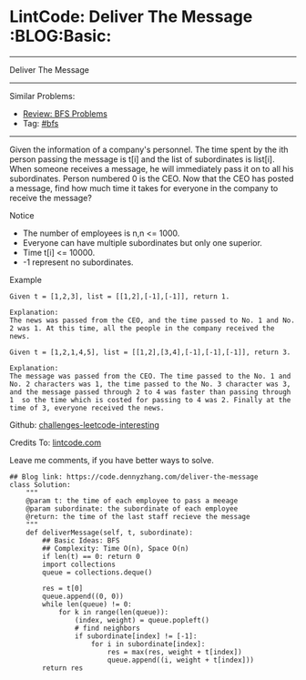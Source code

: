 # LintCode: Deliver The Message     :BLOG:Basic:


---

Deliver The Message  

---

Similar Problems:  
-   [Review: BFS Problems](https://code.dennyzhang.com/review-bfs)
-   Tag: [#bfs](https://code.dennyzhang.com/tag/bfs)

---

Given the information of a company's personnel. The time spent by the ith person passing the message is t[i] and the list of subordinates is list[i]. When someone receives a message, he will immediately pass it on to all his subordinates. Person numbered 0 is the CEO. Now that the CEO has posted a message, find how much time it takes for everyone in the company to receive the message?  

Notice  
-   The number of employees is n,n <= 1000.
-   Everyone can have multiple subordinates but only one superior.
-   Time t[i] <= 10000.
-   -1 represent no subordinates.

Example  

    Given t = [1,2,3], list = [[1,2],[-1],[-1]], return 1.
    
    Explanation:
    The news was passed from the CEO, and the time passed to No. 1 and No. 2 was 1. At this time, all the people in the company received the news.

    Given t = [1,2,1,4,5], list = [[1,2],[3,4],[-1],[-1],[-1]], return 3.
    
    Explanation:
    The message was passed from the CEO. The time passed to the No. 1 and No. 2 characters was 1, the time passed to the No. 3 character was 3, and the message passed through 2 to 4 was faster than passing through 1  so the time which is costed for passing to 4 was 2. Finally at the time of 3, everyone received the news.

Github: [challenges-leetcode-interesting](https://github.com/DennyZhang/challenges-leetcode-interesting/tree/master/deliver-the-message)  

Credits To: [lintcode.com](http://www.lintcode.com/en/problem/deliver-the-message/)  

Leave me comments, if you have better ways to solve.  

    ## Blog link: https://code.dennyzhang.com/deliver-the-message
    class Solution:
        """
        @param t: the time of each employee to pass a meeage
        @param subordinate: the subordinate of each employee
        @return: the time of the last staff recieve the message
        """
        def deliverMessage(self, t, subordinate):
            ## Basic Ideas: BFS
            ## Complexity: Time O(n), Space O(n)
            if len(t) == 0: return 0
            import collections
            queue = collections.deque()
    
            res = t[0]
            queue.append((0, 0))
            while len(queue) != 0:
                for k in range(len(queue)):
                    (index, weight) = queue.popleft()
                    # find neighbors
                    if subordinate[index] != [-1]:
                        for i in subordinate[index]:
                            res = max(res, weight + t[index])
                            queue.append((i, weight + t[index]))
            return res